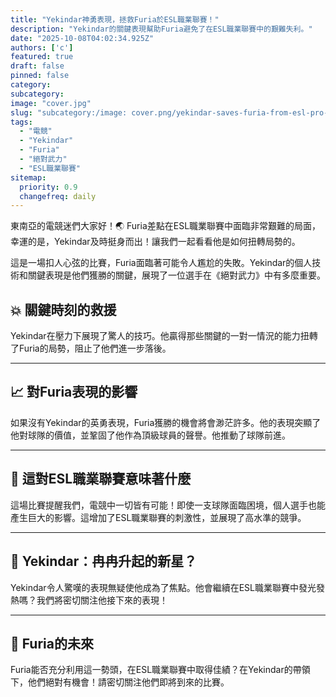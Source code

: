 ```yaml
---
title: "Yekindar神勇表現，拯救Furia於ESL職業聯賽！"
description: "Yekindar的關鍵表現幫助Furia避免了在ESL職業聯賽中的艱難失利。"
date: "2025-10-08T04:02:34.925Z"
authors: ['c']
featured: true
draft: false
pinned: false
category:
subcategory:
image: "cover.jpg"
slug: "subcategory:/image: cover.png/yekindar-saves-furia-from-esl-pro-league-trouble"
tags:
  - "電競"
  - "Yekindar"
  - "Furia"
  - "絕對武力"
  - "ESL職業聯賽"
sitemap:
  priority: 0.9
  changefreq: daily
---
```


東南亞的電競迷們大家好！🌏 Furia差點在ESL職業聯賽中面臨非常艱難的局面，幸運的是，Yekindar及時挺身而出！讓我們一起看看他是如何扭轉局勢的。

這是一場扣人心弦的比賽，Furia面臨著可能令人尷尬的失敗。Yekindar的個人技術和關鍵表現是他們獲勝的關鍵，展現了一位選手在《絕對武力》中有多麼重要。

## 💥 關鍵時刻的救援
Yekindar在壓力下展現了驚人的技巧。他贏得那些關鍵的一對一情況的能力扭轉了Furia的局勢，阻止了他們進一步落後。

---

## 📈 對Furia表現的影響
如果沒有Yekindar的英勇表現，Furia獲勝的機會將會渺茫許多。他的表現突顯了他對球隊的價值，並鞏固了他作為頂級球員的聲譽。他推動了球隊前進。

---

## 🤔 這對ESL職業聯賽意味著什麼
這場比賽提醒我們，電競中一切皆有可能！即使一支球隊面臨困境，個人選手也能產生巨大的影響。這增加了ESL職業聯賽的刺激性，並展現了高水準的競爭。

---

## 🌟 Yekindar：冉冉升起的新星？
Yekindar令人驚嘆的表現無疑使他成為了焦點。他會繼續在ESL職業聯賽中發光發熱嗎？我們將密切關注他接下來的表現！

---

## 🔮 Furia的未來
Furia能否充分利用這一勢頭，在ESL職業聯賽中取得佳績？在Yekindar的帶領下，他們絕對有機會！請密切關注他們即將到來的比賽。
